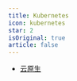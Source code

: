 ```yaml
---
title: Kubernetes
icon: kubernetes
star: 2
isOriginal: true
article: false
---
```


- [云原生](Cloud_Native.md)